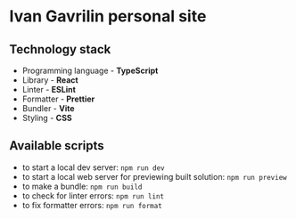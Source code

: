# Ivan Gavrilin personal site

## Technology stack
- Programming language - **TypeScript**
- Library - **React**
- Linter - **ESLint**
- Formatter - **Prettier**
- Bundler - **Vite**
- Styling - **CSS**

## Available scripts
- to start a local dev server: `npm run dev`
- to start a local web server for previewing built solution: `npm run preview`
- to make a bundle: `npm run build`
- to check for linter errors: `npm run lint`
- to fix formatter errors: `npm run format`


